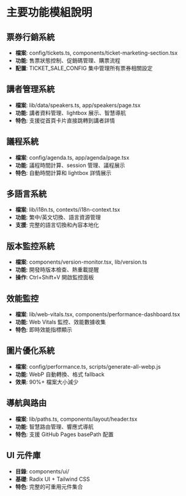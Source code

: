 # 主要功能模組說明

## 票券行銷系統
- **檔案**: config/tickets.ts, components/ticket-marketing-section.tsx
- **功能**: 售票狀態控制、促銷碼管理、購票流程
- **配置**: TICKET_SALE_CONFIG 集中管理所有票券相關設定

## 講者管理系統
- **檔案**: lib/data/speakers.ts, app/speakers/page.tsx
- **功能**: 講者資料管理、lightbox 展示、智慧導航
- **特色**: 支援從首頁卡片直接跳轉到講者詳情

## 議程系統
- **檔案**: config/agenda.ts, app/agenda/page.tsx
- **功能**: 議程時間計算、session 管理、議程展示
- **特色**: 自動時間計算和 lightbox 詳情展示

## 多語言系統
- **檔案**: lib/i18n.ts, contexts/i18n-context.tsx
- **功能**: 繁中/英文切換、語言資源管理
- **支援**: 完整的語言切換和內容本地化

## 版本監控系統
- **檔案**: components/version-monitor.tsx, lib/version.ts
- **功能**: 開發時版本檢查、熱重載提醒
- **操作**: Ctrl+Shift+V 開啟監控面板

## 效能監控
- **檔案**: lib/web-vitals.tsx, components/performance-dashboard.tsx
- **功能**: Web Vitals 監控、效能數據收集
- **特色**: 即時效能指標顯示

## 圖片優化系統
- **檔案**: config/performance.ts, scripts/generate-all-webp.js
- **功能**: WebP 自動轉換、格式 fallback
- **效果**: 90%+ 檔案大小減少

## 導航與路由
- **檔案**: lib/paths.ts, components/layout/header.tsx
- **功能**: 智慧路由管理、響應式導航
- **特色**: 支援 GitHub Pages basePath 配置

## UI 元件庫
- **目錄**: components/ui/
- **基礎**: Radix UI + Tailwind CSS
- **特色**: 完整的可重用元件集合